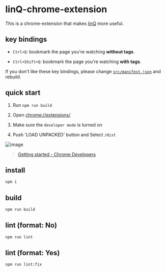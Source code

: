 # linQ-chrome-extension

This is a chrome-extension that makes [linQ](https://linq.trap.games/) more useful.

## key bindings

- `Ctrl+Q`: bookmark the page you're watching **without tags**.

- `Ctrl+Shift+Q`: bookmark the page you're watching **with tags**.

If you don't like these key bindings, please change [`src/manifest.json`](https://github.com/Ras96/linQ-chrome-extension/blob/main/src/manifest.json) and rebuild.

## quick start

1. Run ` npm run build `

2. Open <chrome://extensions/>

3. Make sure the `developer mode` is turned on

4. Push 'LOAD UNPACKED' button and Select `/dist`

![image](https://developer-chrome-com.imgix.net/image/BrQidfK9jaQyIHwdw91aVpkPiib2/iYdLKFsJ1KSVGLhbLRvS.png?w=500)

> [Getting started - Chrome Developers](https://developer.chrome.com/docs/extensions/mv3/getstarted/)

## install

```sh
npm i
```

## build

```sh
npm run build
```

## lint (format: No)

```sh
npm run lint
```

## lint (format: Yes)

```sh
npm run lint:fix
```
